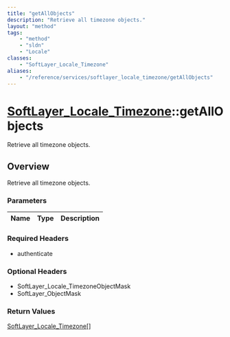 ```yaml
---
title: "getAllObjects"
description: "Retrieve all timezone objects."
layout: "method"
tags:
    - "method"
    - "sldn"
    - "Locale"
classes:
    - "SoftLayer_Locale_Timezone"
aliases:
    - "/reference/services/softlayer_locale_timezone/getAllObjects"
---
```

# [SoftLayer_Locale_Timezone](/reference/services/SoftLayer_Locale_Timezone)::getAllObjects

Retrieve all timezone objects.


## Overview 
Retrieve all timezone objects.

### Parameters 
|Name | Type | Description |
| --- | --- | --- |


### Required Headers
* authenticate

### Optional Headers
* SoftLayer_Locale_TimezoneObjectMask
* SoftLayer_ObjectMask

### Return Values
<a href='/reference/datatypes/SoftLayer_Locale_Timezone'>SoftLayer_Locale_Timezone[] </a>

